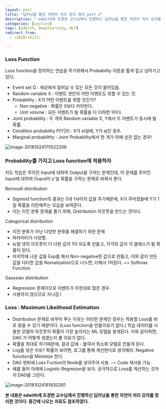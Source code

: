 ```yaml
---
layout: post
title: "딥러닝을 통한 자연어 처리 강의 정리 part 2"
description: " edwith에 조경현 교수님께서 진행하신 딥러닝을 통한 자연어 처리 강의를 정리, Loss Function, Probability 부분"
categories: [Lecture]
tags: [edwith, Deeplearning, NLP]
redirect_from:
  - /2018/10/27/

---
```



### Loss Function

Loss function을 정의하는 연습을 하기위해서 Probability 이론을 짧게 짚고 넘어가고 있다.

- Event set Ω : 세상에서 일어날 수 있는 모든 것이 들어있음.
- Random variable X : 이벤트 셋안의 어떤 이벤트도 취할 수 있는 것.
- Probability : X가 어떤 이벤트를 취할 것인가?
  - Non negative : 확률은 0보다 커야한다.
  - Unit volume : 모든 이벤트가 될 확률을 다 더하면 1이다.
- Joint probability : 두 개의 Random variable X, Y에서 두 이벤트가 동시에 될 확률.
- Condition probability P(Y|X) : X가 ei일때, Y가 ej인 경우.
- Marginal probablitity : Joint Probability에서 한 개가 아예 상관 없는 경우!

![image-20181024175522356](/Users/hyunyoung/Library/Application%20Support/typora-user-images/image-20181024175522356.png)



### Probability를 가지고 Loss function에 적용하자

지도 학습은 주어진 Input에 대하여 Output을 구하는 문제인데, 이 문제를 주어진 Input에 대하여 Ouput이 y'일 확률을 구하는 문제로 바꿔서 푼다.

Bernoulli distribution 

- Sigmoid function의 결과는 0과 1사이의 값을 주기때문에, X가 주어졌을때 Y가 1일 확률을 리턴해주는 모습을 보여준다. 
- 이는 이진 분류 문제를 풀기 위해, Distribution 아웃풋을 만드는 것이다.



Categorical distribution

- 이진 분류가 아닌 다양한 분류를 해결하기 위한 문제
- 파라미터가 다양함. 
- 뉴럴 넷의 아웃풋이 다 더한 값이 1이 되도록 만들고, 각각의 값이 각 클래스가 될 확률이 된다.
- 마지막에 나온 값을 Exp를 해서 Non-negative한 값으로 만들고, 이와 같이 만든 값을 다더한 값을 Nomalization으로 나누면, 더해서 1이된다. => Softmax Function



Gaussian distribution

- Regression 문제이므로 이벤트가 무한대로 많은 경우.
- 사용하지 않으므로 지나감.!



### Loss :  Maximum Likelihood Estimation

- Distribution 문제로 바꾸어 푸는 이유는 이러한 문제인 경우는 적용할 Loss를 바로 찾을 수 있기 때문이다. (Loss function을 만들이유가 없다.) 학습 데이터를 사용한 모델의 아웃풋의 확률이 가장 높아지는 ML 모델을 찾게된다. 이와 같이하면, DAG 가 어떻게 생겼는지 볼 이유가 없다.
- 확률을 최대로 하기때문에, 결과 값에 - 붙여서 최소화 모델로 만들게 된다. 
- Log를 넣은 이유? 확률이 보이면, 로그를 통해 계산한다로 생각해라. Negative function을 Minimize 한다.
- DAG 맨뒤에 Loss Fuction의 Node를 넣어주어 사용. -> Code 재사용 가능
- 예를 들어 아래에 Logistic Regresion을 보자. 궁극적으로 Loss를 계산하는 것까지 DAG를 그린다.

![image-20181024181930281](/Users/hyunyoung/Library/Application%20Support/typora-user-images/image-20181024181930281.png)

**본 내용은 edwith에 조경현 교수님께서 진행하신 딥러닝을 통한 자연어 처리 강의를 정리한 것이다. 중간에 나오는 자료도 참조하였다.**

